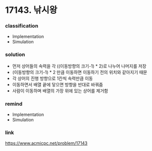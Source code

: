 # 17143. 낚시왕

### classification
* Implementation
* Simulation

### solution
* 먼저 상어들의 속력을 각 ((이동방향의 크기-1) * 2)로 나누어 나머지를 저장
* (이동방향의 크기-1) * 2 만큼 이동하면 이동하기 전의 위치와 같아지기 때문
* 각 상어의 진행 방향으로 1칸씩 속력만큼 이동
* 이동하면서 배열 끝에 닿으면 방향을 반대로 바꿔줌
* 사람이 이동하며 배열의 가장 위에 있는 상어를 제거함

### remind
* Implementation
* Simulation

### link
https://www.acmicpc.net/problem/17143